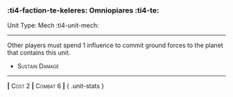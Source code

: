 ### :ti4-faction-te-keleres: **Omniopiares** :ti4-te:

Unit Type: Mech :ti4-unit-mech:

---

Other players must spend 1 influence to commit ground forces to the planet that contains this unit.

* <span style="font-variant:small-caps;">Sustain Damage</span> 


---

__|__ <span style="font-variant:small-caps;">Cost 2</span> __|__ <span style="font-variant:small-caps;">Combat 6</span> __|__
{ .unit-stats }
